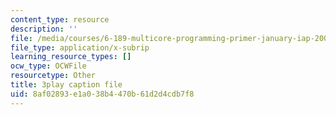 ```yaml
---
content_type: resource
description: ''
file: /media/courses/6-189-multicore-programming-primer-january-iap-2007/8af02893e1a038b4470b61d2d4cdb7f8_UJji2L8XFZQ.srt
file_type: application/x-subrip
learning_resource_types: []
ocw_type: OCWFile
resourcetype: Other
title: 3play caption file
uid: 8af02893-e1a0-38b4-470b-61d2d4cdb7f8
---
```

